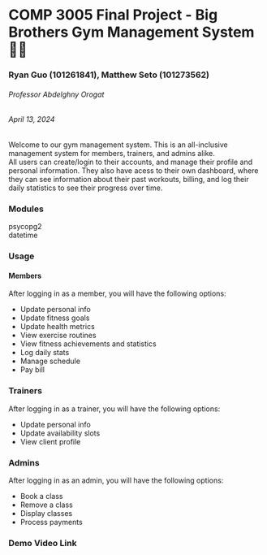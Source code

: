 # COMP 3005 Final Project - Big Brothers Gym Management System 🏋️‍♂️
### Ryan Guo (101261841), Matthew Seto (101273562)
###### Professor Abdelghny Orogat
###### April 13, 2024
Welcome to our gym management system. This is an all-inclusive management system for members, trainers, and admins alike.   
All users can create/login to their accounts, and manage their profile and personal information. They also have acess to their own dashboard,
where they can see information about their past workouts, billing, and log their daily statistics to see their progress over time.

### Modules
psycopg2  
datetime  

### Usage
#### Members
After logging in as a member, you will have the following options:
- Update personal info 
- Update fitness goals
- Update health metrics
- View exercise routines
- View fitness achievements and statistics
- Log daily stats
- Manage schedule
- Pay bill

### Trainers
After logging in as a trainer, you will have the following options:
- Update personal info
- Update availability slots
- View client profile

### Admins
After logging in as an admin, you will have the following options:
- Book a class
- Remove a class
- Display classes
- Process payments

### Demo Video Link
